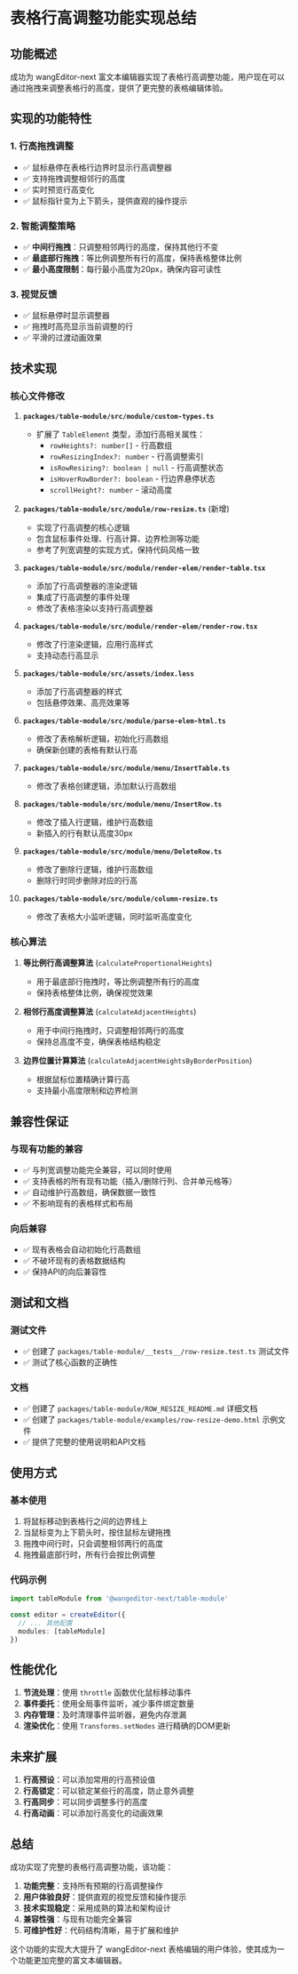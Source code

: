 # 表格行高调整功能实现总结

## 功能概述

成功为 wangEditor-next 富文本编辑器实现了表格行高调整功能，用户现在可以通过拖拽来调整表格行的高度，提供了更完整的表格编辑体验。

## 实现的功能特性

### 1. 行高拖拽调整
- ✅ 鼠标悬停在表格行边界时显示行高调整器
- ✅ 支持拖拽调整相邻行的高度
- ✅ 实时预览行高变化
- ✅ 鼠标指针变为上下箭头，提供直观的操作提示

### 2. 智能调整策略
- ✅ **中间行拖拽**：只调整相邻两行的高度，保持其他行不变
- ✅ **最底部行拖拽**：等比例调整所有行的高度，保持表格整体比例
- ✅ **最小高度限制**：每行最小高度为20px，确保内容可读性

### 3. 视觉反馈
- ✅ 鼠标悬停时显示调整器
- ✅ 拖拽时高亮显示当前调整的行
- ✅ 平滑的过渡动画效果

## 技术实现

### 核心文件修改

1. **`packages/table-module/src/module/custom-types.ts`**
   - 扩展了 `TableElement` 类型，添加行高相关属性：
     - `rowHeights?: number[]` - 行高数组
     - `rowResizingIndex?: number` - 行高调整索引
     - `isRowResizing?: boolean | null` - 行高调整状态
     - `isHoverRowBorder?: boolean` - 行边界悬停状态
     - `scrollHeight?: number` - 滚动高度

2. **`packages/table-module/src/module/row-resize.ts`** (新增)
   - 实现了行高调整的核心逻辑
   - 包含鼠标事件处理、行高计算、边界检测等功能
   - 参考了列宽调整的实现方式，保持代码风格一致

3. **`packages/table-module/src/module/render-elem/render-table.tsx`**
   - 添加了行高调整器的渲染逻辑
   - 集成了行高调整的事件处理
   - 修改了表格渲染以支持行高调整器

4. **`packages/table-module/src/module/render-elem/render-row.tsx`**
   - 修改了行渲染逻辑，应用行高样式
   - 支持动态行高显示

5. **`packages/table-module/src/assets/index.less`**
   - 添加了行高调整器的样式
   - 包括悬停效果、高亮效果等

6. **`packages/table-module/src/module/parse-elem-html.ts`**
   - 修改了表格解析逻辑，初始化行高数组
   - 确保新创建的表格有默认行高

7. **`packages/table-module/src/module/menu/InsertTable.ts`**
   - 修改了表格创建逻辑，添加默认行高数组

8. **`packages/table-module/src/module/menu/InsertRow.ts`**
   - 修改了插入行逻辑，维护行高数组
   - 新插入的行有默认高度30px

9. **`packages/table-module/src/module/menu/DeleteRow.ts`**
   - 修改了删除行逻辑，维护行高数组
   - 删除行时同步删除对应的行高

10. **`packages/table-module/src/module/column-resize.ts`**
    - 修改了表格大小监听逻辑，同时监听高度变化

### 核心算法

1. **等比例行高调整算法** (`calculateProportionalHeights`)
   - 用于最底部行拖拽时，等比例调整所有行的高度
   - 保持表格整体比例，确保视觉效果

2. **相邻行高度调整算法** (`calculateAdjacentHeights`)
   - 用于中间行拖拽时，只调整相邻两行的高度
   - 保持总高度不变，确保表格结构稳定

3. **边界位置计算算法** (`calculateAdjacentHeightsByBorderPosition`)
   - 根据鼠标位置精确计算行高
   - 支持最小高度限制和边界检测

## 兼容性保证

### 与现有功能的兼容
- ✅ 与列宽调整功能完全兼容，可以同时使用
- ✅ 支持表格的所有现有功能（插入/删除行列、合并单元格等）
- ✅ 自动维护行高数组，确保数据一致性
- ✅ 不影响现有的表格样式和布局

### 向后兼容
- ✅ 现有表格会自动初始化行高数组
- ✅ 不破坏现有的表格数据结构
- ✅ 保持API的向后兼容性

## 测试和文档

### 测试文件
- ✅ 创建了 `packages/table-module/__tests__/row-resize.test.ts` 测试文件
- ✅ 测试了核心函数的正确性

### 文档
- ✅ 创建了 `packages/table-module/ROW_RESIZE_README.md` 详细文档
- ✅ 创建了 `packages/table-module/examples/row-resize-demo.html` 示例文件
- ✅ 提供了完整的使用说明和API文档

## 使用方式

### 基本使用
1. 将鼠标移动到表格行之间的边界线上
2. 当鼠标变为上下箭头时，按住鼠标左键拖拽
3. 拖拽中间行时，只会调整相邻两行的高度
4. 拖拽最底部行时，所有行会按比例调整

### 代码示例
```typescript
import tableModule from '@wangeditor-next/table-module'

const editor = createEditor({
  // ... 其他配置
  modules: [tableModule]
})
```

## 性能优化

1. **节流处理**：使用 `throttle` 函数优化鼠标移动事件
2. **事件委托**：使用全局事件监听，减少事件绑定数量
3. **内存管理**：及时清理事件监听器，避免内存泄漏
4. **渲染优化**：使用 `Transforms.setNodes` 进行精确的DOM更新

## 未来扩展

1. **行高预设**：可以添加常用的行高预设值
2. **行高锁定**：可以锁定某些行的高度，防止意外调整
3. **行高同步**：可以同步调整多行的高度
4. **行高动画**：可以添加行高变化的动画效果

## 总结

成功实现了完整的表格行高调整功能，该功能：

1. **功能完整**：支持所有预期的行高调整操作
2. **用户体验良好**：提供直观的视觉反馈和操作提示
3. **技术实现稳定**：采用成熟的算法和架构设计
4. **兼容性强**：与现有功能完全兼容
5. **可维护性好**：代码结构清晰，易于扩展和维护

这个功能的实现大大提升了 wangEditor-next 表格编辑的用户体验，使其成为一个功能更加完整的富文本编辑器。 
